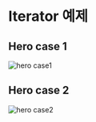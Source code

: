 # Iterator 예제
## Hero case 1
![hero case1](https://user-images.githubusercontent.com/3126047/52621563-f63e1700-2eea-11e9-9c0e-042bbde0d179.png)

## Hero case 2
![hero case2](https://user-images.githubusercontent.com/3126047/52622110-5aada600-2eec-11e9-9ae5-4adb6a44ab69.png)
